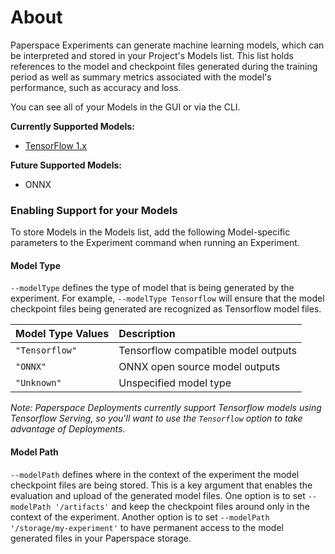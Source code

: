 # About

Paperspace Experiments can generate machine learning models, which can be interpreted and stored in your Project's Models list. This list holds references to the model and checkpoint files generated during the training period as well as summary metrics associated with the model's performance, such as accuracy and loss.

You can see all of your Models in the GUI or via the CLI.

**Currently Supported Models:**

* [TensorFlow 1.x](https://www.tensorflow.org/guide/saved_model)

**Future Supported Models:**

* ONNX

### Enabling Support for your Models

To store Models in the Models list, add the following Model-specific parameters to the Experiment command when running an Experiment.

#### Model Type

`--modelType` defines the type of model that is being generated by the experiment. For example, `--modelType Tensorflow` will ensure that the model checkpoint files being generated are recognized as Tensorflow model files.

| Model Type Values | Description |
| :--- | :--- |
| `"Tensorflow"` | Tensorflow compatible model outputs |
| `"ONNX"` | ONNX open source model outputs |
| `"Unknown"` | Unspecified model type |

_Note: Paperspace Deployments currently support Tensorflow models using Tensorflow Serving, so you'll want to use the `Tensorflow` option to take advantage of Deployments._

#### Model Path

`--modelPath` defines where in the context of the experiment the model checkpoint files are being stored. This is a key argument that enables the evaluation and upload of the generated model files. One option is to set `--modelPath '/artifacts'` and keep the checkpoint files around only in the context of the experiment. Another option is to set `--modelPath '/storage/my-experiment'` to have permanent access to the model generated files in  your Paperspace storage.

 


